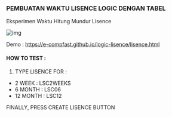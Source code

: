 ### PEMBUATAN WAKTU LISENCE LOGIC DENGAN TABEL
Eksperimen Waktu Hitung Mundur Lisence

![img](https://e-compfast.github.io/logic-lisence/lisence-logic.png)


Demo : https://e-compfast.github.io/logic-lisence/lisence.html

#### HOW TO TEST :
1. TYPE LISENCE FOR :

+ 2 WEEK : LSC2WEEKS
+ 6 MONTH : LSC06
+ 12 MONTH : LSC12

FINALLY, PRESS CREATE LISENCE BUTTON
